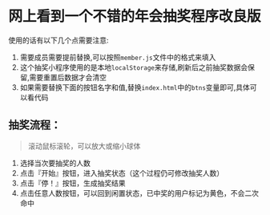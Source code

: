# 网上看到一个不错的年会抽奖程序改良版

使用的话有以下几个点需要注意:

1. 需要成员需要提前替换,可以按照`member.js`文件中的格式来填入
2. 这个抽奖小程序使用的是本地`localStorage`来存储,刷新后之前抽奖数据会保留,需要重置后数据才会清空
3. 如果需要替换下面的按钮名字和值,替换`index.html`中的`btns`变量即可,具体可以看代码

## 抽奖流程：

> 滚动鼠标滚轮，可以放大或缩小球体

1. 选择当次要抽奖的人数
2. 点击『开始』按钮，进入抽奖状态（这个过程仍可修改抽奖人数）
3. 点击『停！』按钮，生成抽奖结果
4. 点击任意人数按钮，可以回到闲置状态，已中奖的用户标记为黄色，不会二次命中
